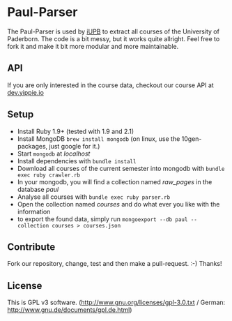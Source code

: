 # Paul-Parser
The Paul-Parser is used by [iUPB](https://github.com/yippie-io/iUPB) to extract all courses of the University of Paderborn. 
The code is a bit messy, but it works quite allright. Feel free to fork it and make it bit more modular and more maintainable.

## API
If you are only interested in the course data, checkout our course API at [dev.yippie.io](http://dev.yippie.io/apis.courses.html)

## Setup
- Install Ruby 1.9+ (tested with 1.9 and 2.1)
- Install MongoDB `brew install mongodb` (on linux, use the 10gen-packages, just google for it.)
- Start `mongodb` at _localhost_
- Install dependencies with `bundle install`
- Download all courses of the current semester into mongodb with `bundle exec ruby crawler.rb`
- In your mongodb, you will find a collection named _raw_pages_ in the database _paul_
- Analyse all courses with `bundle exec ruby parser.rb`
- Open the collection named _courses_ and do what ever you like with the information
- to export the found data, simply run `mongoexport --db paul --collection courses > courses.json`

## Contribute
Fork our repository, change, test and then make a pull-request. :-) Thanks!

## License
This is GPL v3 software. (<http://www.gnu.org/licenses/gpl-3.0.txt> / German: <http://www.gnu.de/documents/gpl.de.html>)
